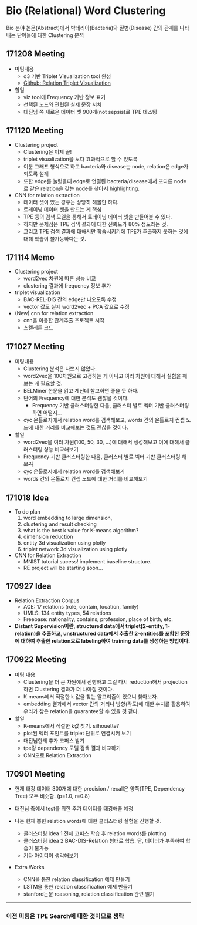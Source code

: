 # Bio (Relational) Word Clustering
Bio 분야 논문(Abstract)에서 박테리아(Bacteria)와 질병(Disease) 간의 관계를 나타내는 단어들에 대한 Clustering 분석


## 171208 Meeting
* 미팅내용
	* d3 기반 Triplet Visualization tool 완성
	* [Github: Relation Triplet Visualization](https://github.com/roomylee/relation-triplet-visualization)
* 할일
	* viz tool에 Frequency 기반 정보 표기
	* 선택된 노드와 관련된 실제 문장 서치
	* 대진님 쪽 새로운 데이터 셋 900개(not sepsis)로 TPE 테스팅


## 171120 Meeting
* Clustering project
	* Clustering은 이제 끝!
	* triplet visualization을 보다 효과적으로 할 수 있도록
	* 이분 그래프 형식으로 하고 bacteria와 disease는 node, relation은 edge가 되도록 설계
	* 또한 edge를 눌렀을때 edge로 연결된 bacteria/disease에서 또다른 node로 같은 relation을 갖는 node를 찾아서 highlighting.
* CNN for relation extraction
	* 데이터 셋이 있는 경우는 상당히 해볼만 하다.
	* 트레이닝 데이터 셋을 만드는 게 핵심
	* TPE 등의 검색 모델을 통해서 트레이닝 데이터 셋을 만들어볼 수 있다.
	* 하지만 문제점은 TPE 검색 결과에 대한 신뢰도가 80% 정도라는 것.
	* 그리고 TPE 검색 결과에 대해서만 학습시키기에 TPE가 추출하지 못하는 것에 대해 학습이 불가능하다는 것.



## 171114 Memo
* Clustering project
	* word2vec 차원에 따른 성능 비교
	* clustering 결과에 frequency 정보 추가
* triplet visualization
	* BAC-REL-DIS 간의 edge만 나오도록 수정
	* vector 값도 실제 word2vec + PCA 값으로 수정
* (New) cnn for relation extraction
	* cnn을 이용한 관계추출 프로젝트 시작
	* 스켈레톤 코드


## 171027 Meeting
* 미팅내용
	* Clustering 분석은 나쁘지 않았다.
	* word2vec을 100차원으로 고정하는 게 아니고 여러 차원에 대해서 실험을 해보는 게 필요할 것.
	* BELMiner 논문을 읽고 계신데 참고하면 좋을 듯 하다.
	* 단어의 Frequency에 대한 분석도 괜찮을 것이다.
		* Frequency 기반 클러스터링한 다음, 클러스터 별로 벡터 기반 클러스터링하면 어떨지...
	* cyc 온톨로지에서 relation word를 검색해보고, words 간의 온톨로지 컨셉 노드에 대한 거리를 비교해보는 것도 괜찮을 것이다.
* 할일
	* word2vec을 여러 차원(100, 50, 30, ...)에 대해서 생성해보고 이에 대해서 클러스터링 성능 비교해보기
	* <del>Frequency 기반 클러스터링한 다음, 클러스터 별로 벡터 기반 클러스터링 해보기</del>
	* cyc 온톨로지에서 relation word를 검색해보기
	* words 간의 온톨로지 컨셉 노드에 대한 거리를 비교해보기


## 171018 Idea
* To do plan
	1. word embedding to large dimension,
	2. clustering and result checking
	3. what is the best k value for K-means algorithm?
	4. dimension reduction
	5. entity 3d visualization using plotly
	6. triplet network 3d visualization using plotly
* CNN for Relation Extraction
	* MNIST tutorial sucess! implement baseline structure.
	* RE project will be starting soon...


## 170927 Idea
* Relation Extraction Corpus
	* ACE: 17 relations (role, contain, location, family)
	* UMLS: 134 entity types, 54 relations
	* Freebase: nationality, contains, profession, place of birth, etc.
* **Distant Supervision이란, structured data에서 triplet(2-entity, 1-relation)을 추출하고, unstructured data에서 추출한 2-entities를 포함한 문장에 대하여 추출한 relation으로 labeling하여 training data를 생성하는 방법이다.**


## 170922 Meeting
* 미팅 내용
	* Clustering을 더 큰 차원에서 진행하고 그걸 다시 reduction해서 projection하면 Clustering 결과가 더 나아질 것이다.
	* K means에서 적절한 k 값을 찾는 알고리즘이 있으니 찾아보자.
	* embedding 결과에서 vector 간의 거리나 방향(각도)에 대한 수치를 활용하여 우리가 찾은 relation을 guarantee할 수 있을 것 같다.
* 할일
	* K-means에서 적절한 k값 찾기. silhouette?
	* plot된 벡터 포인트를 triplet 단위로 연결시켜 보기
	* 대진님한테 추가 코퍼스 받기
	* tpe랑 dependency 모델 검색 결과 비교하기
	* CNN으로 Relation Extraction


## 170901 Meeting
* 현재 태깅 데이터 300개에 대한 precision / recall은 양쪽(TPE, Dependency Tree) 모두 비슷함. (p=1.0, r=0.8)

* 대진님 측에서 test를 위한 추가 데이터를 태깅해줄 예정

* 나는 현재 뽑힌 relation words에 대한 클러스터링 실험을 진행할 것.
    * 클러스터링 idea 1
전체 코퍼스 학습 후 relation words를 plotting
    * 클러스터링 idea 2
BAC-DIS-Relation 형태로 학습.
단, 데이터가 부족하여 학습이 불가능
    * 기타 아이디어 생각해보기

* Extra Works
    * CNN을 통한 relation classification 예제 만들기
    * LSTM을 통한 relation classification 예제 만들기
    * stanford논문 reasoning, relation classification 관련 읽기



----------------------------

### 이전 미팅은 TPE Search에 대한 것이므로 생략